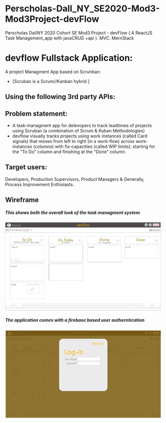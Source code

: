 # Perscholas-Dall_NY_SE2020-Mod3-Mod3Project-devFlow
Perscholas Dal/NY 2020 Cohort SE Mod3 Project  -  devFlow  ( A ReactJS Task Management_app with javaCRUD +api ). MVC.  MernStack


# devflow Fullstack Application:
A project Managment App based on Scrunban: 
- [Scruban is a Scrum//Kanban hybrid ]


## Using the following 3rd party APIs:


## Problem statement:
- A task-managment app for delevopers to track leadtimes of projects using Scruban (a combination of Scrum & Kuban Methodologies)
- devflow visually tracks projects using work instances (called Card signals) that moves from left to right (in a work-flow) across work-instances (columns) with fix-capacities (called WIP limits); starting for the "To Do" column  and finishing at the "Done" column. 

## Target users:
Developers, Production Supervisors, Product Managers & Generally, Process Improvement Enthisiasts.

## Wireframe

##### This shows both the overall look of the task managment system
![Overview](devflow/src/components/img/overview.jpg)

##### The application comes with a firebase based user autherntication
![Oauth](devflow/src/components/img/oauth.JPG)


